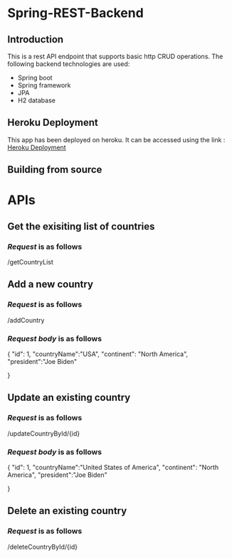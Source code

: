 # Spring-REST-Backend

## Introduction
This is a rest API endpoint that supports basic http CRUD operations. The following backend technologies are used:
* Spring boot
* Spring framework
* JPA 
* H2 database

## Heroku Deployment

This app has been deployed on heroku. It can be accessed using the link : [Heroku Deployment](https://springboot-api-server.herokuapp.com/rest/v2)

## Building from source

# APIs

## Get the exisiting list of countries
### _Request_ is as follows
/getCountryList

## Add a new country
### _Request_ is as follows
/addCountry

### _Request body_ is as follows
{
    "id": 1,
    "countryName":"USA",
    "continent": "North America",
    "president":"Joe Biden"

}

## Update an existing country
### _Request_ is as follows
/updateCountryById/{id}

### _Request body_ is as follows
{
    "id": 1,
    "countryName":"United States of America",
    "continent": "North America",
    "president":"Joe Biden"

}

## Delete an existing country
### _Request_ is as follows
/deleteCountryById/{id}


